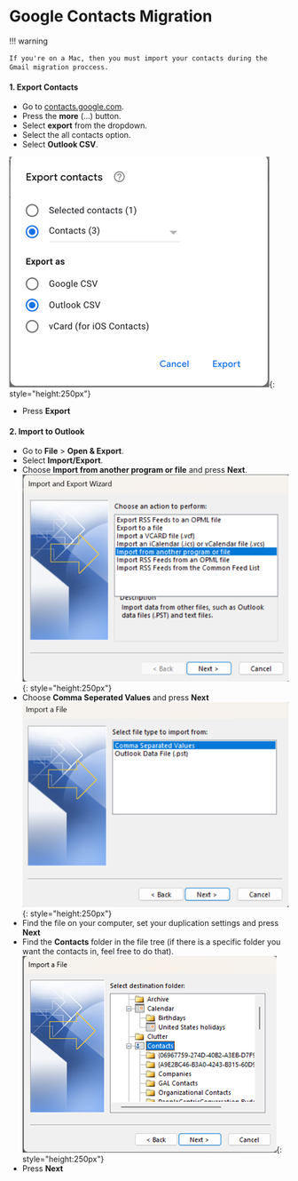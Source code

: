 # Google Contacts Migration
!!! warning

    If you're on a Mac, then you must import your contacts during the Gmail migration proccess.

#### 1. Export Contacts
- Go to [contacts.google.com](https://contacts.google.com).
- Press the **more** (...) button.
- Select **export** from the dropdown.
- Select the all contacts option.
- Select **Outlook CSV**.  

![Alt text](../assets/screenshots/google-contacts-1.png){: style="height:250px"}  

- Press **Export**

#### 2. Import to Outlook
- Go to **File** > **Open & Export**.
- Select **Import/Export**.
- Choose **Import from another program or file** and press **Next**.
![Alt text](../assets/screenshots/google-contacts-2.png){: style="height:250px"}
- Choose **Comma Seperated Values** and press **Next**
![Alt text](../assets/screenshots/google-contacts-3.png){: style="height:250px"}
- Find the file on your computer, set your duplication settings and press **Next**
- Find the **Contacts** folder in the file tree (if there is a specific folder you want the contacts in, feel free to do that).  
![Alt text](../assets/screenshots/google-contacts-4.png){: style="height:250px"}  
- Press **Next**
